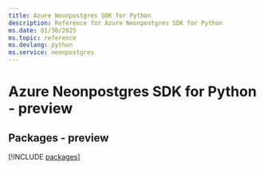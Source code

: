 ```yaml
---
title: Azure Neonpostgres SDK for Python
description: Reference for Azure Neonpostgres SDK for Python
ms.date: 01/30/2025
ms.topic: reference
ms.devlang: python
ms.service: neonpostgres
---
```

# Azure Neonpostgres SDK for Python - preview
## Packages - preview
[!INCLUDE [packages](neonpostgres-index.md)]
